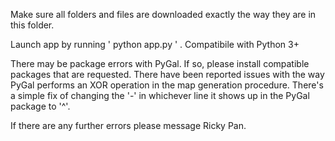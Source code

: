 Make sure all folders and files are downloaded exactly the way they are in this folder.

Launch app by running ' python app.py ' . Compatibile with Python 3+

There may be package errors with PyGal. If so, please install compatible packages that are requested.
There have been reported issues with the way PyGal performs an XOR operation in the map generation procedure. There's a simple fix of changing the '-' in whichever line it shows up in the PyGal package to '^'.

If there are any further errors please message Ricky Pan.
